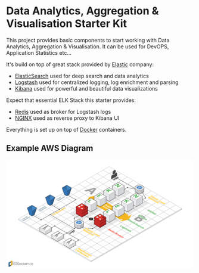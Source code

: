 # Data Analytics, Aggregation & Visualisation Starter Kit

This project provides basic components to start working with Data Analytics, Aggregation & Visualisation.
It can be used for DevOPS, Application Statistics etc...

It's build on top of great stack provided by [Elastic](https://www.elastic.co/) company:
- [ElasticSearch](https://www.elastic.co/products/elasticsearch "ElasticSearch") used for deep search and data analytics
- [Logstash](https://www.elastic.co/products/logstash "Logstash") used for centralized logging, log enrichment and parsing
- [Kibana](https://www.elastic.co/products/kibana "Kibana") used for powerful and beautiful data visualizations

Expect that essential ELK Stack this starter provides:
- [Redis](http://redis.io/ "Re") used as broker for Logstash logs
- [NGINX](https://www.nginx.com/ "NGINX") used as reverse proxy to Kibana UI

Everything is set up on top of [Docker](https://www.docker.com/ "Docker") containers.

## Example AWS Diagram

![AWS Diagram](https://github.com/Abdizriel/data-analytics-starter-kit/blob/master/diagram.png)
